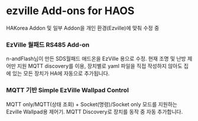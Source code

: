 # ezville Add-ons for HAOS
 
HAKorea Addon 및 일부 Addon을 개인 환경(Ezville)에 맞춰 수정 중


### EzVille 월패드 RS485 Add-on

n-andFlash님이 만든 SDS월패드 애드온을 EzVille 용으로 수정. 현재 조명 및 난방 제어만 지원
MQTT discovery를 이용, 장치별로 yaml 파일을 직접 작성하지 않아도 집에 있는 모든 장치가 HA에 자동으로 추가됩니다.

### MQTT 기반 Simple EzVille Wallpad Control

MQTT only/MQTT(상태 조회) + Socket(명령)/Socket only 모드를 지원하는 Ezville Wallpad용 제어기.
MQTT Discovery로 장치를 동작 중 자동 추가합니다.

